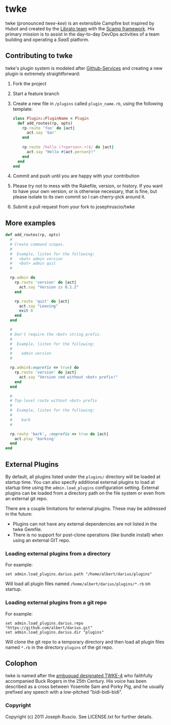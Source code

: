 # twke

twke (pronounced *twee-kee*) is an extensible Campfire bot inspired by
Hubot and created by the [Librato team](http://librato.com) 
with the [Scamp framework](https://github.com/wjessop/Scamp).
His primary mission is to assist in the day-to-day DevOps activities of
a team building and operating a *SaaS* platform.

## Contributing to twke
twke's plugin system is modeled after
[Github-Services](https://github.com/github/github-services) and
creating a new plugin is extremely straightforward:

1. Fork the project
1. Start a feature branch
1. Create a new file in `/plugins` called `plugin_name.rb`, using the
following template:

    ```ruby
    class Plugin::PluginName < Plugin
      def add_routes(rp, opts)
        rp.route 'foo' do |act|
          act.say 'bar'
        end
        
        rp.route /hello (?<person>.+)$/ do |act|
          act.say "Hello #{act.person}!"
        end
      end
    end
    ```
1. Commit and push until you are happy with your contribution
1. Please try not to mess with the Rakefile, version, or history. If you want to have your own version, or is otherwise necessary, that is fine, but please isolate to its own commit so I can cherry-pick around it.
1. Submit a pull request from your fork to josephruscio/twke

## More examples

```ruby
def add_routes(rp, opts)
  #
  # Create command scopes.
  #
  #  Example, listen for the following:
  #   <bot> admin version
  #   <bot> admin quit
  #

  rp.admin do
    rp.route 'version' do |act|
      act.say "Version is 0.1.2"
    end

    rp.route 'quit' do |act|
      act.say "Leaving"
      exit 0
    end
  end

  #
  # Don't require the <bot> string prefix.
  #
  #  Example, listen for the following:
  #
  #    admin version
  #

  rp.admin(:noprefix => true) do
    rp.route 'version' do |act|
      act.say "Version cmd without <bot> prefix!"
    end
  end

  #
  # Top-level route without <bot> prefix
  #
  #  Example, listen for the following:
  #
  #    bark
  #

  rp.route 'bark', :noprefix => true do |act|
    act.play 'barking'
  end
end
```

## External Plugins

By default, all plugins listed under the `plugins/` directory will be
loaded at startup time. You can also specify additional external
plugins to load at startup time using the `admin.load_plugins`
configuration setting. External plugins can be loaded from a directory
path on the file system or even from an external git repo.

There are a couple limitations for external plugins. These may be
addressed in the future:

 * Plugins can not have any external dependencies are not listed in the
   twke Gemfile.
 * There is no support for post-clone operations (like bundle install)
   when using an external GIT repo.

### Loading external plugins from a directory

For example:

```
set admin.load_plugins.darius.path "/home/albert/darius/plugins"
```

Will load all plugin files named `/home/albert/darius/plugins/*.rb` on
startup.

### Loading external plugins from a git repo

For example:

```
set admin.load_plugins.darius.repo "https://github.com/albert/darius.git"
set admin.load_plugins.darius.dir "plugins"
```

Will clone the git repo to a temporary directory and then load all
plugin files named `*.rb` in the directory `plugins` of the git
repo.


## Colophon

twke is named after the [ambuquad designated
TWKE-4](https://secure.wikimedia.org/wikipedia/en/wiki/Twiki) who
faithfully accompanied Buck Rogers in the 25th Century. His
voice has been described as a cross between Yosemite Sam and Porky Pig,
and he usually prefixed any speech with a low-pitched "bidi-bidi-bidi".

### Copyright

Copyright (c) 2011 Joseph Ruscio. See LICENSE.txt for
further details.
